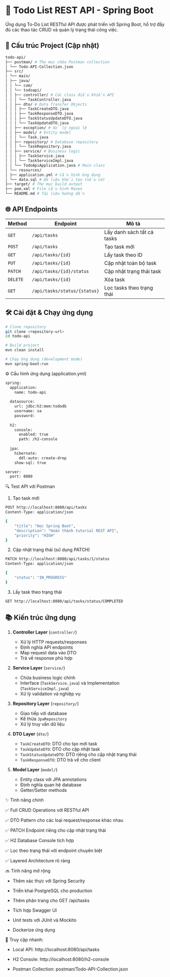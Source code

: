 # 🚀 Todo List REST API - Spring Boot

Ứng dụng To-Do List RESTful API được phát triển với Spring Boot, hỗ trợ đầy đủ các thao tác CRUD và quản lý trạng thái công việc.

## 📂 Cấu trúc Project (Cập nhật)

```bash
todo-api/
├── postman/ # Thư mục chứa Postman collection
│ └── Todo-API-Collection.json
├── src/
│ └── main/
│ ├── java/
│ │ └── com/
│ │ └── todoapi/
│ │ ├── controller/ # Các class điều khiển API
│ │ │ └── TaskController.java
│ │ ├── dto/ # Data Transfer Objects
│ │ │ ├── TaskCreateDTO.java
│ │ │ ├── TaskResponseDTO.java
│ │ │ ├── TaskStatusUpdateDTO.java
│ │ │ └── TaskUpdateDTO.java
│ │ ├── exception/ # Xử lý ngoại lệ
│ │ ├── model/ # Entity model
│ │ │ └── Task.java
│ │ ├── repository/ # Database repository
│ │ │ └── TaskRepository.java
│ │ ├── service/ # Business logic
│ │ │ ├── TaskService.java
│ │ │ └── TaskServiceImpl.java
│ │ └── TodoApiApplication.java # Main class
│ └── resources/
│ ├── application.yml # Cấu hình ứng dụng
│ └── data.sql # Dữ liệu khởi tạo (nếu có)
├── target/ # Thư mục build output
├── pom.xml # File cấu hình Maven
└── README.md # Tài liệu hướng dẫn
```


## 🌐 API Endpoints

| Method | Endpoint | Mô tả |
|--------|----------|-------|
| `GET` | `/api/tasks` | Lấy danh sách tất cả tasks |
| `POST` | `/api/tasks` | Tạo task mới |
| `GET` | `/api/tasks/{id}` | Lấy task theo ID |
| `PUT` | `/api/tasks/{id}` | Cập nhật toàn bộ task |
| `PATCH` | `/api/tasks/{id}/status` | Cập nhật trạng thái task |
| `DELETE` | `/api/tasks/{id}` | Xóa task |
| `GET` | `/api/tasks/status/{status}` | Lọc tasks theo trạng thái |

## 🛠️ Cài đặt & Chạy ứng dụng

```bash
# Clone repository
git clone <repository-url>
cd todo-api

# Build project
mvn clean install

# Chạy ứng dụng (development mode)
mvn spring-boot:run
```

⚙️ Cấu hình ứng dụng (application.yml)

```bash
spring:
  application:
    name: todo-api
  
  datasource:
    url: jdbc:h2:mem:tododb
    username: sa
    password: 
  
  h2:
    console:
      enabled: true
      path: /h2-console
  
  jpa:
    hibernate:
      ddl-auto: create-drop
    show-sql: true

server:
  port: 8080
```

🔍 Test API với Postman

1. Tạo task mới

```bash
POST http://localhost:8080/api/tasks
Content-Type: application/json

{
    "title": "Học Spring Boot",
    "description": "Hoàn thành tutorial REST API",
    "priority": "HIGH"
}
```

2. Cập nhật trạng thái (sử dụng PATCH)

```bash
PATCH http://localhost:8080/api/tasks/1/status
Content-Type: application/json

{
    "status": "IN_PROGRESS"
}
```

3. Lấy task theo trạng thái

```bash
GET http://localhost:8080/api/tasks/status/COMPLETED
```

## 📚 Kiến trúc ứng dụng

1. **Controller Layer** (`controller/`)
   - Xử lý HTTP requests/responses
   - Định nghĩa API endpoints
   - Map request data vào DTO
   - Trả về response phù hợp

2. **Service Layer** (`service/`)
   - Chứa business logic chính
   - Interface (`TaskService.java`) và Implementation (`TaskServiceImpl.java`)
   - Xử lý validation và nghiệp vụ

3. **Repository Layer** (`repository/`)
   - Giao tiếp với database
   - Kế thừa `JpaRepository`
   - Xử lý truy vấn dữ liệu

4. **DTO Layer** (`dto/`)
   - `TaskCreateDTO`: DTO cho tạo mới task
   - `TaskUpdateDTO`: DTO cho cập nhật task
   - `TaskStatusUpdateDTO`: DTO riêng cho cập nhật trạng thái
   - `TaskResponseDTO`: DTO trả về cho client

5. **Model Layer** (`model/`)
   - Entity class với JPA annotations
   - Định nghĩa quan hệ database
   - Getter/Setter methods

✨ Tính năng chính

✅ Full CRUD Operations với RESTful API

✅ DTO Pattern cho các loại request/response khác nhau

✅ PATCH Endpoint riêng cho cập nhật trạng thái

✅ H2 Database Console tích hợp

✅ Lọc theo trạng thái với endpoint chuyên biệt

✅ Layered Architecture rõ ràng

🔜 Tính năng mở rộng
- Thêm xác thực với Spring Security

- Triển khai PostgreSQL cho production

- Thêm phân trang cho GET /api/tasks

- Tích hợp Swagger UI

- Unit tests với JUnit và Mockito

- Dockerize ứng dụng

🔗 Truy cập nhanh:

- Local API: http://localhost:8080/api/tasks

- H2 Console: http://localhost:8080/h2-console

- Postman Collection: postman/Todo-API-Collection.json